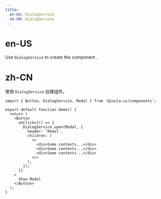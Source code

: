 ```yaml
---
title:
  en-US: DialogService
  zh-CN: DialogService
---
```


# en-US

Use `DialogService` to create the component .

# zh-CN

使用 `DialogService` 创建组件。

```tsx
import { Button, DialogService, Modal } from '@inula-ui/components';

export default function Demo() {
  return (
    <Button
      onClick={() => {
        DialogService.open(Modal, {
          header: 'Modal',
          children: (
            <>
              <div>Some contents...</div>
              <div>Some contents...</div>
              <div>Some contents...</div>
            </>
          ),
        });
      }}
    >
      Show Modal
    </Button>
  );
}
```
